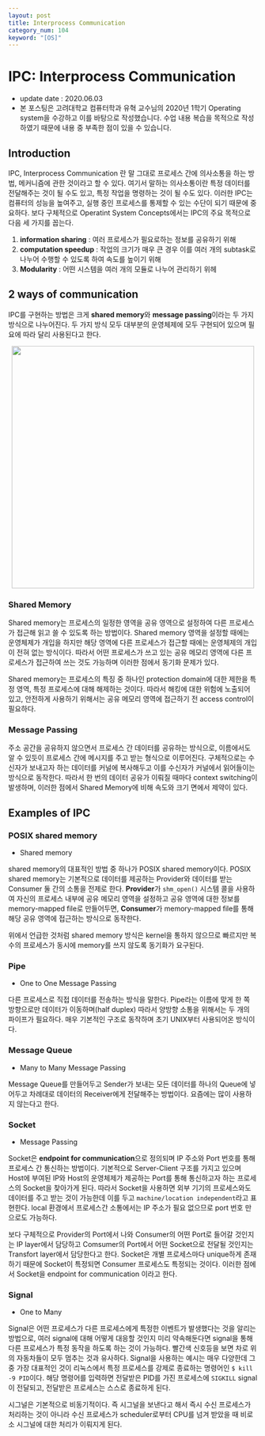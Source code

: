 ```yaml
---
layout: post
title: Interprocess Communication
category_num: 104
keyword: "[OS]"
---
```


# IPC: Interprocess Communication

- update date : 2020.06.03
- 본 포스팅은 고려대학교 컴퓨터학과 유혁 교수님의 2020년 1학기 Operating system을 수강하고 이를 바탕으로 작성했습니다. 수업 내용 복습을 목적으로 작성하였기 때문에 내용 중 부족한 점이 있을 수 있습니다.

## Introduction

IPC, Interprocess Communication 란 말 그대로 프로세스 간에 의사소통을 하는 방법, 메커니즘에 관한 것이라고 할 수 있다. 여기서 말하는 의사소통이란 특정 데이터를 전달해주는 것이 될 수도 있고, 특정 작업을 명령하는 것이 될 수도 있다. 이러한 IPC는 컴퓨터의 성능을 높여주고, 실행 중인 프로세스를 통제할 수 있는 수단이 되기 때문에 중요하다. 보다 구체적으로 Operatint System Concepts에서는 IPC의 주요 목적으로 다음 세 가지를 꼽는다.

1. **information sharing** : 여러 프로세스가 필요로하는 정보를 공유하기 위해
2. **computation speedup** : 작업의 크기가 매우 큰 경우 이를 여러 개의 subtask로 나누어 수행할 수 있도록 하여 속도를 높이기 위해
3. **Modularity** : 어떤 시스템을 여러 개의 모듈로 나누어 관리하기 위헤

## 2 ways of communication

IPC를 구현하는 방법은 크게 **shared memory**와 **message passing**이라는 두 가지 방식으로 나누어진다. 두 가지 방식 모두 대부분의 운영체제에 모두 구현되어 있으며 필요에 따라 달리 사용된다고 한다.

<img src="{{site.image_url}}/study/ipc_2_ways.png" style="width:35em; display: block; margin: 0px auto;">

### Shared Memory

Shared memory는 프로세스의 일정한 영역을 공유 영역으로 설정하여 다른 프로세스가 접근해 읽고 쓸 수 있도록 하는 방법이다. Shared memory 영역을 설정할 때에는 운영체제가 개입을 하지만 해당 영역에 다른 프로세스가 접근할 때에는 운영체제의 개입이 전혀 없는 방식이다. 따라서 어떤 프로세스가 쓰고 있는 공유 메모리 영역에 다른 프로세스가 접근하여 쓰는 것도 가능하며 이러한 점에서 동기화 문제가 있다.

Shared memory는 프로세스의 특징 중 하나인 protection domain에 대한 제한을 특정 영역, 특정 프로세스에 대해 해제하는 것이다. 따라서 해킹에 대한 위험에 노출되어 있고, 안전하게 사용하기 위해서는 공유 메모리 영역에 접근하기 전 access control이 필요하다.

### Message Passing

주소 공간을 공유하지 않으면서 프로세스 간 데이터를 공유하는 방식으로, 이름에서도 알 수 있듯이 프로세스 간에 메시지를 주고 받는 형식으로 이루어진다. 구체적으로는 수신자가 보내고자 하는 데이터를 커널에 복사해두고 이를 수신자가 커널에서 읽어들이는 방식으로 동작한다. 따라서 한 번의 데이터 공유가 이뤄질 때마다 context switching이 발생하며, 이러한 점에서 Shared Memory에 비해 속도와 크기 면에서 제약이 있다.

## Examples of IPC

### POSIX shared memory

- Shared memory

shared memory의 대표적인 방법 중 하나가 POSIX shared memory이다. POSIX shared memory는 기본적으로 데이터를 제공하는 Provider와 데이터를 받는 Consumer 둘 간의 소통을 전제로 한다. **Provider**가 `shm_open()` 시스템 콜을 사용하여 자신의 프로세스 내부에 공유 메모리 영역을 설정하고 공유 영역에 대한 정보를 memory-mapped file로 만들어두면, **Consumer**가 memory-mapped file를 통해 해당 공유 영역에 접근하는 방식으로 동작한다.

위에서 언급한 것처럼 shared memory 방식은 kernel을 통하지 않으므로 빠르지만 복수의 프로세스가 동시에 memory를 쓰지 않도록 동기화가 요구된다.

### Pipe

- One to One Message Passing

다른 프로세스로 직접 데이터를 전송하는 방식을 말한다. Pipe라는 이름에 맞게 한 쪽 방향으로만 데이터가 이동하며(half duplex) 따라서 양방향 소통을 위해서는 두 개의 파이프가 필요하다. 매우 기본적인 구조로 동작하며 초기 UNIX부터 사용되어온 방식이다.

### Message Queue

- Many to Many Message Passing

Message Queue를 만들어두고 Sender가 보내는 모든 데이터를 하나의 Queue에 넣어두고 차례대로 데이터의 Receiver에게 전달해주는 방법이다. 요즘에는 많이 사용하지 않는다고 한다.

### Socket

- Message Passing

Socket은 **endpoint for communication**으로 정의되며 IP 주소와 Port 번호를 통해 프로세스 간 통신하는 방법이다. 기본적으로 Server-Client 구조를 가지고 있으며 Host에 부여된 IP와 Host의 운영체제가 제공하는 Port를 통해 통신하고자 하는 프로세스의 Socket을 찾아가게 된다. 따라서 Socket을 사용하면 외부 기기의 프로세스와도 데이터를 주고 받는 것이 가능한데 이를 두고 `machine/location independent`라고 표현한다. local 환경에서 프로세스간 소통에서는 IP 주소가 필요 없으므로 port 번호 만으로도 가능하다.

보다 구체적으로 Provider의 Port에서 나와 Consumer의 어떤 Port로 들어갈 것인지는 IP layer에서 담당하고 Comsumer의 Port에서 어떤 Socket으로 전달될 것인지는 Transfort layer에서 담당한다고 한다. Socket은 개별 프로세스마다 unique하게 존재하기 때문에 Socket이 특정되면 Consumer 프로세스도 특정되는 것이다. 이러한 점에서 Socket을 endpoint for communication 이라고 한다.

### Signal

- One to Many

Signal은 어떤 프로세스가 다른 프로세스에게 특정한 이벤트가 발생했다는 것을 알리는 방법으로, 여러 signal에 대해 어떻게 대응할 것인지 미리 약속해둔다면 signal을 통해 다른 프로세스가 특정 동작을 하도록 하는 것이 가능하다. 빨간색 신호등을 보면 차로 위의 자동차들이 모두 멈추는 것과 유사하다. Signal을 사용하는 예시는 매우 다양한데 그 중 가장 대표적인 것이 리눅스에서 특정 프로세스를 강제로 종료하는 명령어인 `$ kill -9 PID`이다. 해당 명령어를 입력하면 전달받은 PID를 가진 프로세스에 `SIGKILL` signal이 전달되고, 전달받은 프로세스는 스스로 종료하게 된다.

시그널은 기본적으로 비동기적이다. 즉 시그널을 보낸다고 해서 즉시 수신 프로세스가 처리하는 것이 아니라 수신 프로세스가 scheduler로부터 CPU를 넘겨 받았을 때 비로소 시그널에 대한 처리가 이뤄지게 된다.
